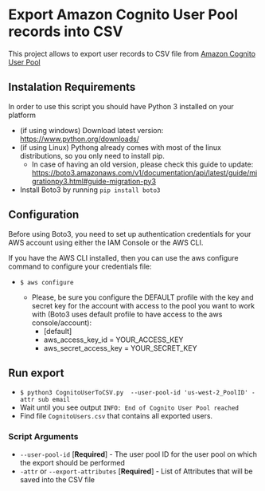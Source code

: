#  Export Amazon Cognito User Pool records into CSV

This project allows to export user records to CSV file from [Amazon Cognito User Pool](https://docs.aws.amazon.com/cognito/latest/developerguide/cognito-user-identity-pools.html)

## Instalation Requirements

In order to use this script you should have Python 3 installed on your platform
- (if using windows) Download latest version: https://www.python.org/downloads/
- (if using Linux) Pythong already comes with most of the linux distributions, so you only need to install pip.
    - In case of having an old version, please check this guide to update: https://boto3.amazonaws.com/v1/documentation/api/latest/guide/migrationpy3.html#guide-migration-py3
- Install Boto3 by running `pip install boto3`

## Configuration

Before using Boto3, you need to set up authentication credentials for your AWS account using either the IAM Console or the AWS CLI.

If you have the AWS CLI installed, then you can use the aws configure command to configure your credentials file:

 - `$ aws configure`

    -  Please, be sure you configure the DEFAULT profile with the key and secret key for the account with access to the pool you want to
    work with (Boto3 uses default profile to have access to the aws console/account):
        - [default]
        - aws_access_key_id = YOUR_ACCESS_KEY
        - aws_secret_access_key = YOUR_SECRET_KEY

## Run export

- `$ python3 CognitoUserToCSV.py  --user-pool-id 'us-west-2_PoolID' -attr sub email`
- Wait until you see output `INFO: End of Cognito User Pool reached`
- Find file `CognitoUsers.csv` that contains all exported users.

### Script Arguments

- `--user-pool-id` [__Required__] - The user pool ID for the user pool on which the export should be performed
- `-attr` or `--export-attributes` [__Required__] - List of Attributes that will be saved into the CSV file